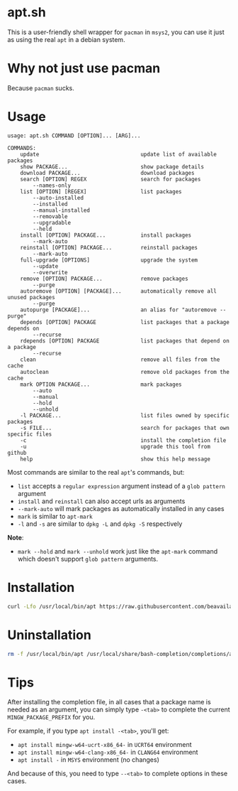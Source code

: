 # apt.sh
This is a user-friendly shell wrapper for `pacman` in `msys2`, you can use it just as using the real `apt` in a debian system.

# Why not just use pacman
Because `pacman` sucks.

# Usage
```
usage: apt.sh COMMAND [OPTION]... [ARG]...

COMMANDS:
    update                                update list of available packages
    show PACKAGE...                       show package details
    download PACKAGE...                   download packages
    search [OPTION] REGEX                 search for packages
        --names-only
    list [OPTION] [REGEX]                 list packages
        --auto-installed
        --installed
        --manual-installed
        --removable
        --upgradable
        --held
    install [OPTION] PACKAGE...           install packages
        --mark-auto
    reinstall [OPTION] PACKAGE...         reinstall packages
        --mark-auto
    full-upgrade [OPTIONS]                upgrade the system
        --update
        --overwrite
    remove [OPTION] PACKAGE...            remove packages
        --purge
    autoremove [OPTION] [PACKAGE]...      automatically remove all unused packages
        --purge
    autopurge [PACKAGE]...                an alias for "autoremove --purge"
    depends [OPTION] PACKAGE              list packages that a package depends on
        --recurse
    rdepends [OPTION] PACKAGE             list packages that depend on a package
        --recurse
    clean                                 remove all files from the cache
    autoclean                             remove old packages from the cache
    mark OPTION PACKAGE...                mark packages
        --auto
        --manual
        --hold
        --unhold
    -l PACKAGE...                         list files owned by specific packages
    -s FILE...                            search for packages that own specific files
    -c                                    install the completion file
    -u                                    upgrade this tool from github
    help                                  show this help message
```
Most commands are similar to the real `apt`'s commands, but:
- `list` accepts a `regular expression` argument instead of a `glob pattern` argument
- `install` and `reinstall` can also accept urls as arguments
- `--mark-auto` will mark packages as automatically installed in any cases
- `mark` is similar to `apt-mark`
- `-l` and `-s` are similar to `dpkg -L` and `dpkg -S` respectively

**Note**:
- `mark --hold` and `mark --unhold` work just like the `apt-mark` command which doesn't support `glob pattern` arguments.

# Installation
```bash
curl -Lfo /usr/local/bin/apt https://raw.githubusercontent.com/beavailable/apt.sh/main/apt.sh
```

# Uninstallation
```bash
rm -f /usr/local/bin/apt /usr/local/share/bash-completion/completions/apt
```

# Tips
After installing the completion file, in all cases that a package name is needed as an argument, you can simply type `-<tab>` to complete the current `MINGW_PACKAGE_PREFIX` for you.

For example, if you type `apt install -<tab>`, you'll get:
- `apt install mingw-w64-ucrt-x86_64-` in `UCRT64` environment
- `apt install mingw-w64-clang-x86_64-` in `CLANG64` environment
- `apt install -` in `MSYS` environment (no changes)

And because of this, you need to type `--<tab>` to complete options in these cases.

